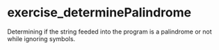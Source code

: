 # exercise_determinePalindrome
Determining if the string feeded into the program is a palindrome or not while ignoring symbols.
